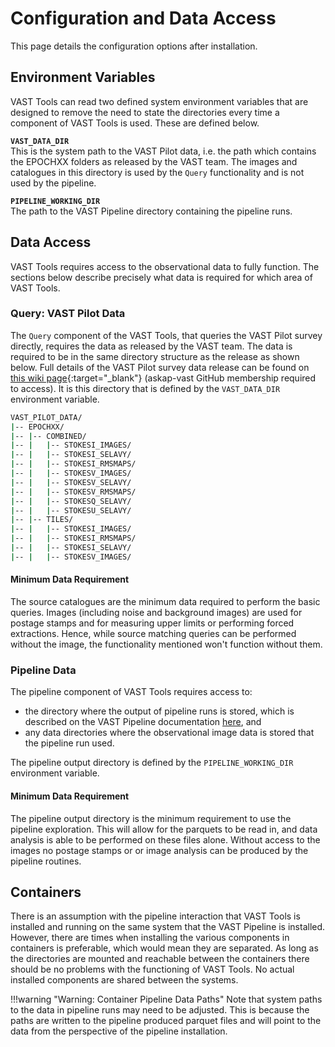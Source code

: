 # Configuration and Data Access

This page details the configuration options after installation.

## Environment Variables

VAST Tools can read two defined system environment variables that are designed to remove the need to state the directories every time a component of VAST Tools is used.
These are defined below.

**`VAST_DATA_DIR`**  
This is the system path to the VAST Pilot data, i.e. the path which contains the EPOCHXX folders as released by the VAST team. 
The images and catalogues in this directory is used by the `Query` functionality and is not used by the pipeline.

**`PIPELINE_WORKING_DIR`**  
The path to the VAST Pipeline directory containing the pipeline runs.

## Data Access

VAST Tools requires access to the observational data to fully function. 
The sections below describe precisely what data is required for which area of VAST Tools.

### Query: VAST Pilot Data

The `Query` component of the VAST Tools, that queries the VAST Pilot survey directly, requires the data as released by the VAST team.
The data is required to be in the same directory structure as the release as shown below.
Full details of the VAST Pilot survey data release can be found on [this wiki page](https://github.com/askap-vast/vast-project/wiki/Pilot-Survey-Status-&-Data){:target="_blank"} (askap-vast GitHub membership required to access).
It is this directory that is defined by the `VAST_DATA_DIR` environment variable.

```bash
VAST_PILOT_DATA/
|-- EPOCHXX/  
|-- |-- COMBINED/  
|-- |   |-- STOKESI_IMAGES/  
|-- |   |-- STOKESI_SELAVY/  
|-- |   |-- STOKESI_RMSMAPS/  
|-- |   |-- STOKESV_IMAGES/  
|-- |   |-- STOKESV_SELAVY/  
|-- |   |-- STOKESV_RMSMAPS/  
|-- |   |-- STOKESQ_SELAVY/  
|-- |   |-- STOKESU_SELAVY/   
|-- |-- TILES/  
|-- |   |-- STOKESI_IMAGES/  
|-- |   |-- STOKESI_RMSMAPS/  
|-- |   |-- STOKESI_SELAVY/  
|-- |   |-- STOKESV_IMAGES/  
```

#### Minimum Data Requirement

The source catalogues are the minimum data required to perform the basic queries.
Images (including noise and background images) are used for postage stamps and for measuring upper limits or performing forced extractions.
Hence, while source matching queries can be performed without the image, the functionality mentioned won't function without them.

### Pipeline Data

The pipeline component of VAST Tools requires access to: 

  * the directory where the output of pipeline runs is stored, which is described on the VAST Pipeline documentation [here](https://vast-survey.org/vast-pipeline/outputs/outputs/), and
  * any data directories where the observational image data is stored that the pipeline run used.

The pipeline output directory is defined by the `PIPELINE_WORKING_DIR` environment variable.

#### Minimum Data Requirement

The pipeline output directory is the minimum requirement to use the pipeline exploration.
This will allow for the parquets to be read in, and data analysis is able to be performed on these files alone.
Without access to the images no postage stamps or or image analysis can be produced by the pipeline routines.

## Containers

There is an assumption with the pipeline interaction that VAST Tools is installed and running on the same system that the VAST Pipeline is installed.
However, there are times when installing the various components in containers is preferable, which would mean they are separated.
As long as the directories are mounted and reachable between the containers there should be no problems with the functioning of VAST Tools.
No actual installed components are shared between the systems. 

!!!warning "Warning: Container Pipeline Data Paths"
    Note that system paths to the data in pipeline runs may need to be adjusted.
    This is because the paths are written to the pipeline produced parquet files and will point to the data from the perspective of the pipeline installation.
